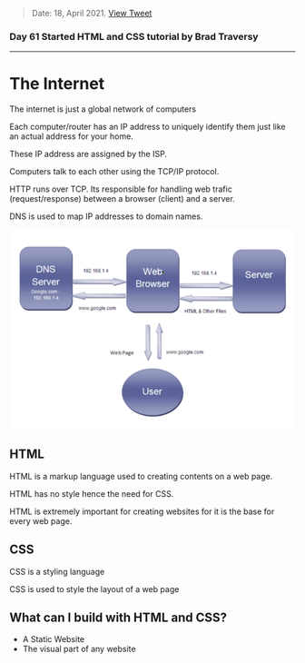 > Date: 18, April 2021. [View Tweet](https://twitter.com/umuks_/status/1375426500388851714?s=20)

### Day 61 Started HTML and CSS tutorial by Brad Traversy

---

# The Internet

The internet is just a global network of computers

Each computer/router has an IP address to uniquely identify them just like an actual address for your home.

These IP address are assigned by the ISP.

Computers talk to each other using the TCP/IP protocol.

HTTP runs over TCP. Its responsible for handling web trafic (request/response) between a browser (client) and a server.

DNS is used to map IP addresses to domain names.

![DNS, web servers and web pages explained](./01.png)

## HTML

HTML is a markup language used to creating contents on a web page.

HTML has no style hence the need for CSS.

HTML is extremely important for creating websites for it is the base for every web page.

## CSS

CSS is a styling language

CSS is used to style the layout of a web page

## What can I build with HTML and CSS?

- A Static Website
- The visual part of any website

